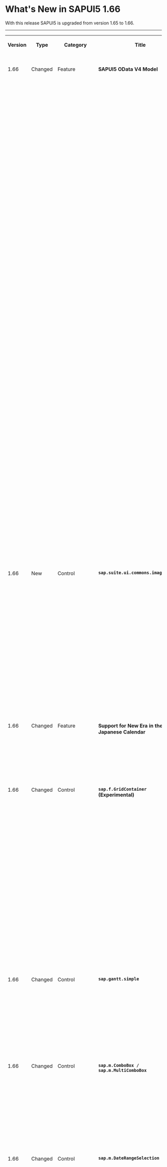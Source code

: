 <!-- loioc9896e9fefee401fbdb3fbef8e06f733 -->

# What's New in SAPUI5 1.66

With this release SAPUI5 is upgraded from version 1.65 to 1.66.

** **


<table>
<tr>
<th valign="top">

Version



</th>
<th valign="top">

Type



</th>
<th valign="top">

Category



</th>
<th valign="top">

Title



</th>
<th valign="top">

Description



</th>
<th valign="top">

Action



</th>
<th valign="top">

Available as of



</th>
</tr>
<tr>
<td valign="top">

 1.66 



</td>
<td valign="top">

 Changed 



</td>
<td valign="top">

 Feature 



</td>
<td valign="top">

 **SAPUI5 OData V4 Model** 



</td>
<td valign="top">

**SAPUI5 OData V4 Model**

The new version of the SAPUI5 OData V4 model introduces the following features:

-   New events `createSent` and `createCompleted` on `v4.ODataListBinding`: These events are sent when a POST request for creating an entity is sent to the backend, and when it is completed. Note that the created promise of the new context is only resolved when the POST was successful.

-   `bAtEnd` parameter for the `v4.ODataListBinding.create` method: If this parameter is set, the new entity is added at the end of the list. Note that you must determine the length of the list using `$count`.

-   Format option `emptyString` defaults to 0 for `odata.type.Currency` and `odata.type.Unit`.

-   `v4.Context.requestSideEffects` can also be called on a context of a list binding representing a single entity and the header context of a list binding. For the latter, side effects are loaded for the whole binding.

-   Processing the ETag from the response header.


> ### Restriction:  
> Due to the limited feature scope of this version of the SAPUI5 OData V4 model, check that all required features are in place before developing applications. Check the detailed documentation of the features, as certain parts of a feature may be missing. While we aim to be compatible with existing controls, some controls might not work due to small incompatibilities compared to `sap.ui.model.odata.(v2.)ODataModel`, or due to missing features in the model \(such as tree binding\). This also applies to smart controls \(`sap.ui.comp` library\) and SAP Fiori elements that do not support the SAPUI5 OData V4 model, as well as controls such as `TreeTable` and `AnalyticalTable`, which are not supported together with the SAPUI5 OData V4 model. The interface for applications has been changed for easier and more efficient use of the model. For a summary of these changes, see [Changes Compared to OData V2 Model](../04_Essentials/changes-compared-to-odata-v2-model-abd4d7c.md).

For more information, see [OData V4 Model](../04_Essentials/odata-v4-model-5de13cf.md), the [API Reference](https://ui5.sap.com/#/api/sap.ui.model.odata.v4), and the [Samples](https://ui5.sap.com/#/entity/sap.ui.model.odata.v4.ODataModel).

<sub>Changed•Feature•Info Only•1.66</sub>



</td>
<td valign="top">

Info Only



</td>
<td valign="top">

2019-05-22



</td>
</tr>
<tr>
<td valign="top">

 1.66 



</td>
<td valign="top">

 New 



</td>
<td valign="top">

 Control 



</td>
<td valign="top">

 **`sap.suite.ui.commons.imageeditor`** 



</td>
<td valign="top">

**`sap.suite.ui.commons.imageeditor`**

The new `ImageEditor` control enables your users to edit images right inside your applications. It allows your users to resize images to preset or custom dimensions, crop images to rectangular, circular, or oval shapes, rotate and flip images, and apply widely used filters and effects. Available filters and effects include: brightness, contrast, saturation, grayscale, sepia, and invert colors.

The control's functionality is also exposed through an API and can be triggered programmatically.

For more information, see the [API Reference](https://ui5.sap.com/#/api/sap.suite.ui.commons.imageeditor) and the [samples](https://ui5.sap.com/#/entity/sap.suite.ui.commons.imageeditor).

![Image Editor](images/WhatsNew_166_ImageEditor_1377414.png)

<sub>New•Control•Info Only•1.66</sub>



</td>
<td valign="top">

 Info Only 



</td>
<td valign="top">

2019-05-22



</td>
</tr>
<tr>
<td valign="top">

 1.66 



</td>
<td valign="top">

 Changed 



</td>
<td valign="top">

 Feature 



</td>
<td valign="top">

 **Support for New Era in the Japanese Calendar** 



</td>
<td valign="top">

**Support for New Era in the Japanese Calendar**

Starting May 1, 2019, SAPUI5 supports a new era in the Japanese calendar, due to the imperial transition.

<sub>Changed•Feature•Info Only•1.66</sub>



</td>
<td valign="top">

 Info Only 



</td>
<td valign="top">

2019-05-22



</td>
</tr>
<tr>
<td valign="top">

 1.66 



</td>
<td valign="top">

 Changed 



</td>
<td valign="top">

 Control 



</td>
<td valign="top">

 **`sap.f.GridContainer` \(Experimental\)** 



</td>
<td valign="top">

**`sap.f.GridContainer` \(Experimental\)**

We have introduced three new properties:

-   `containerQuery` allows you to derive the layout breakpoints either based on the container surrounding the `sap.f.GridContainer` or the device screen size.

-   `allowDenseFill` is an experimental property that allows you to try out a denser arrangement of the grid items. Smaller items will take up all the available space, ignoring their order.

-    `inlineBlockLayout` is an experimental property. It allows you to arrange the items in rows with the height equal to the highest item in the row.


For more information, see [sap.f.GridContainer](../10_More_About_Controls/sap-f-gridcontainer-cca5ee5.md) and the [API Reference](https://ui5.sap.com/#/api/sap.f.GridContainer).

<sub>Changed•Control•Info Only•1.66</sub>



</td>
<td valign="top">

 Info Only 



</td>
<td valign="top">

2019-05-22



</td>
</tr>
<tr>
<td valign="top">

 1.66 



</td>
<td valign="top">

 Changed 



</td>
<td valign="top">

 Control 



</td>
<td valign="top">

 **`sap.gantt.simple`** 



</td>
<td valign="top">

**`sap.gantt.simple`**

Gantt chart 2.0 can now be exported to PDF. You can export the entire chart as a single-page document or spread the chart across multiple pages, depending on the media type that you choose.

For more information, see the [API Reference](https://ui5.sap.com/#/api/sap.gantt.simple.GanttPrinting).

<sub>Changed•Control•Info Only•1.66</sub>



</td>
<td valign="top">

 Info Only 



</td>
<td valign="top">

2019-05-22



</td>
</tr>
<tr>
<td valign="top">

 1.66 



</td>
<td valign="top">

 Changed 



</td>
<td valign="top">

 Control 



</td>
<td valign="top">

 **`sap.m.ComboBox / sap.m.MultiComboBox`** 



</td>
<td valign="top">

**`sap.m.ComboBox / sap.m.MultiComboBox`**

The options list used in these controls is now instantiated lazily. The list is created primarily based on user interaction. As a result of the change, the initialization time of the controls has decreased significantly. For more information, see the samples \([`sap.m.ComboBox`](https://ui5.sap.com/#/entity/sap.m.ComboBox), [`sap.m.MultiComboBox`](https://ui5.sap.com/#/entity/sap.m.MultiComboBox)\). 

<sub>Changed•Control•Info Only•1.66</sub>



</td>
<td valign="top">

 Info Only 



</td>
<td valign="top">

2019-05-22



</td>
</tr>
<tr>
<td valign="top">

 1.66 



</td>
<td valign="top">

 Changed 



</td>
<td valign="top">

 Control 



</td>
<td valign="top">

 **`sap.m.DateRangeSelection`** 



</td>
<td valign="top">

**`sap.m.DateRangeSelection`**

You can now change the date range value using keyboard combinations without opening the calendar. When the cursor is on the start date \(before the delimiter\), we change the start date and when it is on the end date \(after the delimiter\), we change the end date.

-   [PgUp\]/[PgDn\] - increments/decrements the date

-    [Shift\] + [PgUp\] / [Shift\] + [PgDn\]  - increments/decrements the month

-    [Ctrl\] + [Shift\] + [PgUp\] / [Ctrl\] + [Shift\] + [PgDn\]  - increments/decrements the year


For more information, see the [Sample](https://ui5.sap.com/#/entity/sap.m.DateRangeSelection/sample/sap.m.sample.DateRangeSelection).

<sub>Changed•Control•Info Only•1.66</sub>



</td>
<td valign="top">

 Info Only 



</td>
<td valign="top">

2019-05-22



</td>
</tr>
<tr>
<td valign="top">

 1.66 



</td>
<td valign="top">

 Changed 



</td>
<td valign="top">

 Control 



</td>
<td valign="top">

 **`sap.m.Input`** 



</td>
<td valign="top">

**`sap.m.Input`**

We have adjusted the value state text for the `sap.m.Input` control. The value state text is now shown in the suggestion popover container when the `sap.m.Input` control has suggestions.For more information, see the [API Reference](https://ui5.sap.com/#/api/sap.m.Input) and the [Samples](https://ui5.sap.com/#/entity/sap.m.Input).

<sub>Changed•Control•Info Only•1.66</sub>



</td>
<td valign="top">

 Info Only 



</td>
<td valign="top">

2019-05-22



</td>
</tr>
<tr>
<td valign="top">

 1.66 



</td>
<td valign="top">

 Changed 



</td>
<td valign="top">

 Control 



</td>
<td valign="top">

 **`sap.m.ObjectStatus`** 



</td>
<td valign="top">

**`sap.m.ObjectStatus`**

You can now switch the background and text colors using the new `inverted` property.For more information, see the [API Reference](https://ui5.sap.com/#/api/sap.m.ObjectStatus).

<sub>Changed•Control•Info Only•1.66</sub>



</td>
<td valign="top">

 Info Only 



</td>
<td valign="top">

2019-05-22



</td>
</tr>
<tr>
<td valign="top">

 1.66 



</td>
<td valign="top">

 Changed 



</td>
<td valign="top">

 Control 



</td>
<td valign="top">

 **`sap.m.Select`** 



</td>
<td valign="top">

**`sap.m.Select`**

To be better aligned with the other input controls, we have implemented a new `editable` property for the `sap.m.Select` control. If `editable` is set to `false`, the interaction with the control is disabled but remains focusable, and its background color and borders are changed to indicate that it's read-only.For more information, see the [API Reference](https://ui5.sap.com/#/api/sap.m.Select) and the [Sample](https://ui5.sap.com/#/entity/sap.m.Select/sample/sap.m.sample.Select).

<sub>Changed•Control•Info Only•1.66</sub>



</td>
<td valign="top">

 Info Only 



</td>
<td valign="top">

2019-05-22



</td>
</tr>
<tr>
<td valign="top">

 1.66 



</td>
<td valign="top">

 Changed 



</td>
<td valign="top">

 Control 



</td>
<td valign="top">

 **`sap.m.SinglePlanningCalendar`** 



</td>
<td valign="top">

**`sap.m.SinglePlanningCalendar`**

-   You can now include custom views to display different numbers of columns in the grid area of the control, for example, you can show only the first 10 days of each month. To create custom views, extend the `sap.m.SinglePlanningCalendarView` basic view class.For more information, see the [API Reference](https://ui5.sap.com/#/api/sap.m.SinglePlanningCalendar) and the [Sample](https://ui5.sap.com/#/entity/sap.m.SinglePlanningCalendar/sample/sap.m.sample.SinglePlanningCalendarWithCustomViews).

-   We have implemented a new `specialDates` aggregation, that allows you to define special dates for the control. They are visualized as a color bar in the header below the respective dates. In addition, you can add the assigned special dates to the associated `sap.m.PlanningCalendarLegend`.For more information, see the [API Reference](https://ui5.sap.com/#/api/sap.m.SinglePlanningCalendar) and the [Sample](https://ui5.sap.com/#/entity/sap.m.SinglePlanningCalendar/sample/sap.m.sample.SinglePlanningCalendarWithLegend).

-   The control can now display longer titles and texts of appointments on multiple lines depending on the length of the appointment.For more information, see the [Sample](https://ui5.sap.com/#/entity/sap.m.SinglePlanningCalendar/sample/sap.m.sample.SinglePlanningCalendarWithCustomViews).

-   We added an arrow indicator to improve the visual design of appointments which are not marked as *All-day* but do continue outside of the visible area.


<sub>Changed•Control•Info Only•1.66</sub>



</td>
<td valign="top">

 Info Only 



</td>
<td valign="top">

2019-05-22



</td>
</tr>
<tr>
<td valign="top">

 1.66 



</td>
<td valign="top">

 Changed 



</td>
<td valign="top">

 Control 



</td>
<td valign="top">

 **`sap.ui.comp.smartchart.SmartChart`** 



</td>
<td valign="top">

**`sap.ui.comp.smartchart.SmartChart`**

We have introduced the `initialized` event to enable asynchronous processing for the `SmartChart` control. This event replaces the `initialise` event. For more information, see the [API Reference](https://ui5.sap.com/#/api/sap.ui.comp.smartchart.SmartChart) for the related events.

<sub>Changed•Control•Info Only•1.66</sub>



</td>
<td valign="top">

 Info Only 



</td>
<td valign="top">

2019-05-22



</td>
</tr>
<tr>
<td valign="top">

 1.66 



</td>
<td valign="top">

 Changed 



</td>
<td valign="top">

 Control 



</td>
<td valign="top">

 **`sap.ui.comp.smarttable.SmartTable`** 



</td>
<td valign="top">

**`sap.ui.comp.smarttable.SmartTable`**

-   Responsive tables now use the `wrappingType` property of the `sap.m.Text` control for hyphenation in header texts with multiple lines when the control is in wrapping mode. For more information, see [Hyphenation for Text Controls](../10_More_About_Controls/hyphenation-for-text-controls-6322164.md) and the [API Reference](https://ui5.sap.com/#/api/sap.m.Text).

-   Some of the calendar and fiscal annotations of the `com.sap.vocabularies.Common.v1` vocabulary now right align the table columns. For more information, see the [API Reference](https://ui5.sap.com/#/api/sap.ui.comp.smarttable.SmartTable) for the `IsCalendarDate` annotation and the [Sample](https://ui5.sap.com/#/entity/sap.ui.comp.smarttable.SmartTable/sample/sap.ui.comp.sample.smarttable).


<sub>Changed•Control•Info Only•1.66</sub>



</td>
<td valign="top">

 Info Only 



</td>
<td valign="top">

2019-05-22



</td>
</tr>
<tr>
<td valign="top">

 1.66 



</td>
<td valign="top">

 Changed 



</td>
<td valign="top">

 SAP Fiori Elements 



</td>
<td valign="top">

 **SAP Fiori Elements** 



</td>
<td valign="top">

**SAP Fiori Elements**

**General Features**

SAP Fiori 3 user experience is now enabled for all SAP Fiori elements-based applications by default.

**Object Page**

The `InsertRestriction` property can now be passed as a property for the navigation leading to the sub-entity. For more information, see [Defining and Adapting Sections](../06_SAP_Fiori_Elements/defining-and-adapting-sections-facfea0.md).

<sub>Changed•SAP Fiori Elements•Info Only•1.66</sub>



</td>
<td valign="top">

 Info Only 



</td>
<td valign="top">

2019-05-22



</td>
</tr>
<tr>
<td valign="top">

 1.66 



</td>
<td valign="top">

 Changed 



</td>
<td valign="top">

 User Documentation 



</td>
<td valign="top">

 **OData V2 Messaging Documentation** 



</td>
<td valign="top">

**OData V2 Messaging Documentation**

The OData V2 Messaging documentation has been enhanced and improved. See [Error, Warning, and Info Messages](../04_Essentials/error-warning-and-info-messages-62b1481.md).

<sub>Changed•Control•Info Only•1.66</sub>



</td>
<td valign="top">

 Info Only 



</td>
<td valign="top">

2019-05-22



</td>
</tr>
</table>

**Related Information**  


[What's New in SAPUI5 1.113](what-s-new-in-sapui5-1-113-a9553fe.md "With this release SAPUI5 is upgraded from version 1.112 to 1.113.")

[What's New in SAPUI5 1.112](what-s-new-in-sapui5-1-112-34afc69.md "With this release SAPUI5 is upgraded from version 1.111 to 1.112.")

[What's New in SAPUI5 1.111](what-s-new-in-sapui5-1-111-7a67837.md "With this release SAPUI5 is upgraded from version 1.110 to 1.111.")

[What's New in SAPUI5 1.110](what-s-new-in-sapui5-1-110-71a855c.md "With this release SAPUI5 is upgraded from version 1.109 to 1.110.")

[What's New in SAPUI5 1.109](what-s-new-in-sapui5-1-109-3264bd2.md "With this release SAPUI5 is upgraded from version 1.108 to 1.109.")

[What's New in SAPUI5 1.108](what-s-new-in-sapui5-1-108-66e33f0.md "With this release SAPUI5 is upgraded from version 1.107 to 1.108.")

[What's New in SAPUI5 1.107](what-s-new-in-sapui5-1-107-d4ff916.md "With this release SAPUI5 is upgraded from version 1.106 to 1.107.")

[What's New in SAPUI5 1.106](what-s-new-in-sapui5-1-106-5b497b0.md "With this release SAPUI5 is upgraded from version 1.105 to 1.106.")

[What's New in SAPUI5 1.105](what-s-new-in-sapui5-1-105-4d6c00e.md "With this release SAPUI5 is upgraded from version 1.104 to 1.105.")

[What's New in SAPUI5 1.104](what-s-new-in-sapui5-1-104-69e567c.md "With this release SAPUI5 is upgraded from version 1.103 to 1.104.")

[What's New in SAPUI5 1.103](what-s-new-in-sapui5-1-103-0e98c76.md "With this release SAPUI5 is upgraded from version 1.102 to 1.103.")

[What's New in SAPUI5 1.102](what-s-new-in-sapui5-1-102-f038c99.md "With this release SAPUI5 is upgraded from version 1.101 to 1.102.")

[What's New in SAPUI5 1.101](what-s-new-in-sapui5-1-101-7733b00.md "With this release SAPUI5 is upgraded from version 1.100 to 1.101.")

[What's New in SAPUI5 1.100](what-s-new-in-sapui5-1-100-27dec1d.md "With this release SAPUI5 is upgraded from version 1.99 to 1.100.")

[What's New in SAPUI5 1.99](what-s-new-in-sapui5-1-99-4f35848.md "With this release SAPUI5 is upgraded from version 1.98 to 1.99.")

[What's New in SAPUI5 1.98](what-s-new-in-sapui5-1-98-d9f16f2.md "With this release SAPUI5 is upgraded from version 1.97 to 1.98.")

[What's New in SAPUI5 1.97](what-s-new-in-sapui5-1-97-fa0e282.md "With this release SAPUI5 is upgraded from version 1.96 to 1.97.")

[What's New in SAPUI5 1.96](what-s-new-in-sapui5-1-96-7a9269f.md "With this release SAPUI5 is upgraded from version 1.95 to 1.96.")

[What's New in SAPUI5 1.95](what-s-new-in-sapui5-1-95-a1aea67.md "With this release SAPUI5 is upgraded from version 1.94 to 1.95.")

[What's New in SAPUI5 1.94](what-s-new-in-sapui5-1-94-c40f1e6.md "With this release SAPUI5 is upgraded from version 1.93 to 1.94.")

[What's New in SAPUI5 1.93](what-s-new-in-sapui5-1-93-f273340.md "With this release SAPUI5 is upgraded from version 1.92 to 1.93.")

[What's New in SAPUI5 1.92](what-s-new-in-sapui5-1-92-1ef345d.md "With this release SAPUI5 is upgraded from version 1.91 to 1.92.")

[What's New in SAPUI5 1.91](what-s-new-in-sapui5-1-91-0a2bd79.md "With this release SAPUI5 is upgraded from version 1.90 to 1.91.")

[What's New in SAPUI5 1.90](what-s-new-in-sapui5-1-90-91c10c2.md "With this release SAPUI5 is upgraded from version 1.89 to 1.90.")

[What's New in SAPUI5 1.89](what-s-new-in-sapui5-1-89-e56cddc.md "With this release SAPUI5 is upgraded from version 1.88 to 1.89.")

[What's New in SAPUI5 1.88](what-s-new-in-sapui5-1-88-e15a206.md "With this release SAPUI5 is upgraded from version 1.87 to 1.88.")

[What's New in SAPUI5 1.87](what-s-new-in-sapui5-1-87-b506da7.md "With this release SAPUI5 is upgraded from version 1.86 to 1.87.")

[What's New in SAPUI5 1.86](what-s-new-in-sapui5-1-86-4c1c959.md "With this release SAPUI5 is upgraded from version 1.85 to 1.86.")

[What's New in SAPUI5 1.85](what-s-new-in-sapui5-1-85-1d18eb5.md "With this release SAPUI5 is upgraded from version 1.84 to 1.85.")

[What's New in SAPUI5 1.84](what-s-new-in-sapui5-1-84-dc76640.md "With this release SAPUI5 is upgraded from version 1.82 to 1.84.")

[What's New in SAPUI5 1.82](what-s-new-in-sapui5-1-82-3a8dd13.md "With this release SAPUI5 is upgraded from version 1.81 to 1.82.")

[What's New in SAPUI5 1.81](what-s-new-in-sapui5-1-81-f5e2a21.md "With this release SAPUI5 is upgraded from version 1.80 to 1.81.")

[What's New in SAPUI5 1.80](what-s-new-in-sapui5-1-80-8cee506.md "With this release SAPUI5 is upgraded from version 1.79 to 1.80.")

[What's New in SAPUI5 1.79](what-s-new-in-sapui5-1-79-99c4cdc.md "With this release SAPUI5 is upgraded from version 1.78 to 1.79.")

[What's New in SAPUI5 1.78](what-s-new-in-sapui5-1-78-f09b63e.md "With this release SAPUI5 is upgraded from version 1.77 to 1.78.")

[What's New in SAPUI5 1.77](what-s-new-in-sapui5-1-77-c46b439.md "With this release SAPUI5 is upgraded from version 1.76 to 1.77.")

[What's New in SAPUI5 1.76](what-s-new-in-sapui5-1-76-aad03b5.md "With this release SAPUI5 is upgraded from version 1.75 to 1.76.")

[What's New in SAPUI5 1.75](what-s-new-in-sapui5-1-75-5cbb62d.md "With this release SAPUI5 is upgraded from version 1.74 to 1.75.")

[What's New in SAPUI5 1.74](what-s-new-in-sapui5-1-74-c22208a.md "With this release SAPUI5 is upgraded from version 1.73 to 1.74.")

[What's New in SAPUI5 1.73](what-s-new-in-sapui5-1-73-231dd13.md "With this release SAPUI5 is upgraded from version 1.72 to 1.73.")

[What's New in SAPUI5 1.72](what-s-new-in-sapui5-1-72-521cad9.md "With this release SAPUI5 is upgraded from version 1.71 to 1.72.")

[What's New in SAPUI5 1.71](what-s-new-in-sapui5-1-71-a93a6a3.md "With this release SAPUI5 is upgraded from version 1.70 to 1.71.")

[What's New in SAPUI5 1.70](what-s-new-in-sapui5-1-70-f073d69.md "With this release SAPUI5 is upgraded from version 1.69 to 1.70.")

[What's New in SAPUI5 1.69](what-s-new-in-sapui5-1-69-89a18bd.md "With this release SAPUI5 is upgraded from version 1.68 to 1.69.")

[What's New in SAPUI5 1.68](what-s-new-in-sapui5-1-68-f94bf93.md "With this release SAPUI5 is upgraded from version 1.67 to 1.68.")

[What's New in SAPUI5 1.67](what-s-new-in-sapui5-1-67-a6b1472.md "With this release SAPUI5 is upgraded from version 1.66 to 1.67.")

[What's New in SAPUI5 1.65](what-s-new-in-sapui5-1-65-0f5acfd.md "With this release SAPUI5 is upgraded from version 1.64 to 1.65.")

[What's New in SAPUI5 1.64](what-s-new-in-sapui5-1-64-0e30822.md "With this release SAPUI5 is upgraded from version 1.63 to 1.64.")

[What's New in SAPUI5 1.63](what-s-new-in-sapui5-1-63-e8d9da7.md "With this release SAPUI5 is upgraded from version 1.62 to 1.63.")

[What's New in SAPUI5 1.62](what-s-new-in-sapui5-1-62-771f4d5.md "With this release SAPUI5 is upgraded from version 1.61 to 1.62.")

[What's New in SAPUI5 1.61](what-s-new-in-sapui5-1-61-d991552.md "With this release SAPUI5 is upgraded from version 1.60 to 1.61.")

[What's New in SAPUI5 1.60](what-s-new-in-sapui5-1-60-5a0e1f7.md "With this release SAPUI5 is upgraded from version 1.58 to 1.60.")

[What's New in SAPUI5 1.58](what-s-new-in-sapui5-1-58-7c927aa.md "With this release SAPUI5 is upgraded from version 1.56 to 1.58.")

[What's New in SAPUI5 1.56](what-s-new-in-sapui5-1-56-108b7fd.md "With this release SAPUI5 is upgraded from version 1.54 to 1.56.")

[What's New in SAPUI5 1.54](what-s-new-in-sapui5-1-54-c838330.md "With this release SAPUI5 is upgraded from version 1.52 to 1.54.")

[What's New in SAPUI5 1.52](what-s-new-in-sapui5-1-52-849e1b6.md "With this release SAPUI5 is upgraded from version 1.50 to 1.52.")

[What's New in SAPUI5 1.50](what-s-new-in-sapui5-1-50-759e9f3.md "With this release SAPUI5 is upgraded from version 1.48 to 1.50.")

[What's New in SAPUI5 1.48](what-s-new-in-sapui5-1-48-fa1efac.md "With this release SAPUI5 is upgraded from version 1.46 to 1.48.")

[What's New in SAPUI5 1.46](what-s-new-in-sapui5-1-46-6307539.md "With this release SAPUI5 is upgraded from version 1.44 to 1.46.")

[What's New in SAPUI5 1.44](what-s-new-in-sapui5-1-44-a0cb7a0.md "With this release SAPUI5 is upgraded from version 1.42 to 1.44.")

[What's New in SAPUI5 1.42](what-s-new-in-sapui5-1-42-468b05d.md "With this release SAPUI5 is upgraded from version 1.40 to 1.42.")

[What's New in SAPUI5 1.40](what-s-new-in-sapui5-1-40-fbab50e.md "With this release SAPUI5 is upgraded from version 1.38 to 1.40.")

[What's New in SAPUI5 1.38](what-s-new-in-sapui5-1-38-f218918.md "With this release SAPUI5 is upgraded from version 1.36 to 1.38.")

